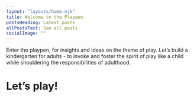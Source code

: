 ```yaml
---
layout: "layouts/home.njk"
title: Welcome to the Playpen
postsHeading: Latest posts
allPostsText: See all posts
socialImage: ""
---
```


Enter the playpen, for insights and ideas on the theme of play. Let’s build a kindergarten for adults - to invoke and foster the spirit of play like a child while shouldering the responsibilities of adulthood. 

# Let’s play!
